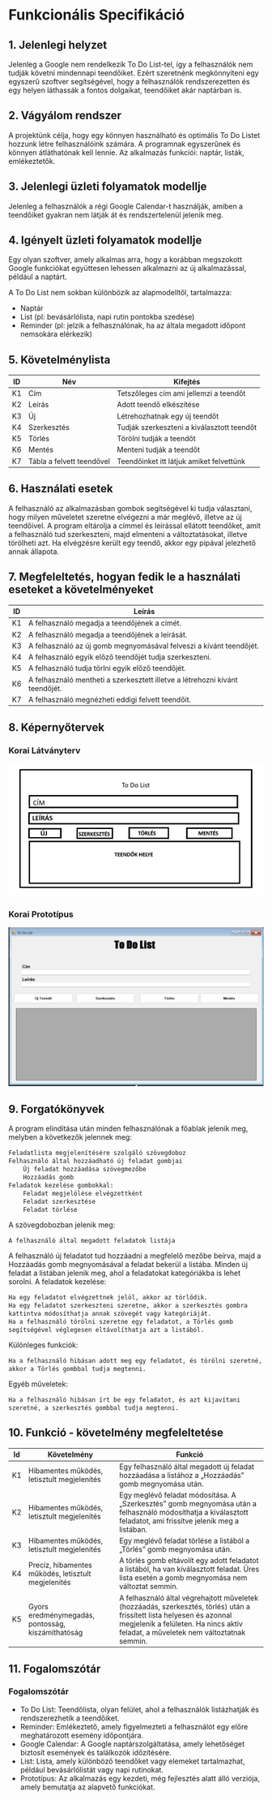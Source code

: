# Funkcionális Specifikáció
## 1. Jelenlegi helyzet

Jelenleg a Google nem rendelkezik To Do List-tel, így a felhasználók nem tudják követni mindennapi teendőiket. Ezért szeretnénk megkönnyíteni egy egyszerű szoftver segítségével, hogy a felhasználók rendszerezetten és egy helyen láthassák a fontos dolgaikat, teendőiket akár naptárban is.

## 2. Vágyálom rendszer

A projektünk célja, hogy egy könnyen használható és optimális To Do Listet hozzunk létre felhasználóink számára. A programnak egyszerűnek és könnyen átláthatónak kell lennie. Az alkalmazás funkciói: naptár, listák, emlékeztetők.

## 3. Jelenlegi üzleti folyamatok modellje

Jelenleg a felhasználók a régi Google Calendar-t használják, amiben a teendőiket gyakran nem látják át és rendszertelenül jelenik meg.

## 4. Igényelt üzleti folyamatok modellje

Egy olyan szoftver, amely alkalmas arra, hogy a korábban megszokott Google funkciókat együttesen lehessen alkalmazni az új alkalmazással, például a naptárt.

A To Do List nem sokban különbözik az alapmodelltől, tartalmazza:

- Naptár
- List (pl: bevásárlólista, napi rutin pontokba szedése)
- Reminder (pl: jelzik a felhasználónak, ha az általa megadott időpont nemsokára elérkezik)

## 5. Követelménylista

| ID | Név | Kifejtés |
| :---: | --- | --- |
| K1 | Cím | Tetszőleges cím ami jellemzi a teendőt|
| K2 | Leírás | Adott teendő elkészítése |
| K3 | Új | Létrehozhatnak egy új teendőt|
| K4 |Szerkesztés | Tudják szerkeszteni a kiválasztott teendőt|
| K5 | Törlés | Törölni tudják a teendőt|
| K6 | Mentés | Menteni tudják a teendőt|
| K7 | Tábla a felvett teendővel | Teendőinket itt látjuk amiket felvettünk |

## 6. Használati esetek

A felhasználó az alkalmazásban gombok segítségével ki tudja választani, hogy milyen műveletet szeretne elvégezni a már meglévő, illetve az új teendőivel. A program eltárolja a címmel és leírással ellátott teendőket, amit a felhasználó tud szerkeszteni, majd elmenteni a változtatásokat, illetve törölheti azt. Ha elvégzésre került egy teendő, akkor egy pipával jelezhető annak állapota.

## 7. Megfeleltetés, hogyan fedik le a használati eseteket a követelményeket

|ID|Leírás           |
|-------------------------|---------------------------|
|K1|A felhasználó megadja a teendőjének a címét.|          
|K2|A felhasználó megadja a teendőjének a leírását.|
|K3|A felhasználó az új gomb megnyomásával felveszi a kívánt teendőjét.|
|K4|A felhasználó egyik előző teendőjét tudja szerkeszteni.|
|K5|A felhasználó tudja törlni egyik előző teendőjét.|
|K6|A felhasználó mentheti a szerkesztett illetve a létrehozni kívánt teendőjét.|
|K7|A felhasználó megnézheti eddigi felvett teendőit.|


## 8. Képernyőtervek

### Korai Látványterv

![korai_látványterv](../Docs/Img/TODOLIST.png)

### Korai Prototípus

![prototípus](../Docs/Img/TODOLISTBeta.png)

## 9. Forgatókönyvek

A program elindítása után minden felhasználónak a főablak jelenik meg, melyben a következők jelennek meg:

    Feladatlista megjelenítésére szolgáló szövegdoboz
    Felhasználó által hozzáadható új feladat gombjai
        Új feladat hozzáadása szövegmezőbe
        Hozzáadás gomb
    Feladatok kezelése gombokkal:
        Feladat megjelölése elvégzettként
        Feladat szerkesztése
        Feladat törlése

A szövegdobozban jelenik meg:

    A felhasználó által megadott feladatok listája

A felhasználó új feladatot tud hozzáadni a megfelelő mezőbe beírva, majd a Hozzáadás gomb megnyomásával a feladat bekerül a listába. Minden új feladat a listában jelenik meg, ahol a feladatokat kategóriákba is lehet sorolni.
A feladatok kezelése:

    Ha egy feladatot elvégzettnek jelöl, akkor az törlődik.
    Ha egy feladatot szerkeszteni szeretne, akkor a szerkesztés gombra kattintva módosíthatja annak szövegét vagy kategóriáját.
    Ha a felhasználó törölni szeretne egy feladatot, a Törlés gomb segítségével véglegesen eltávolíthatja azt a listából.

Különleges funkciók:

    Ha a felhasználó hibásan adott meg egy feladatot, és törölni szeretné, akkor a Törlés gombbal tudja megtenni.


Egyéb műveletek:

    Ha a felhasználó hibásan írt be egy feladatot, és azt kijavítani szeretné, a szerkesztés gombbal tudja megtenni.

## 10. Funkció - követelmény megfeleltetése

Id|Követelmény|Funkció|
| :---: | --- | --- |
K1|Hibamentes működés, letisztult megjelenítés|	Egy felhasználó által megadott új feladat hozzáadása a listához a „Hozzáadás” gomb megnyomása után.
K2|Hibamentes működés, letisztult megjelenítés|	Egy meglévő feladat módosítása. A „Szerkesztés” gomb megnyomása után a felhasználó módosíthatja a kiválasztott feladatot, ami frissítve jelenik meg a listában.
K3|Hibamentes működés, letisztult megjelenítés|	Egy meglévő feladat törlése a listából a „Törlés” gomb megnyomása után.
K4|Precíz, hibamentes működés, letisztult megjelenítés|	A törlés gomb eltávolít egy adott feladatot a listából, ha van kiválasztott feladat. Üres lista esetén a gomb megnyomása nem változtat semmin.
K5|Gyors eredménymegadás, pontosság, kiszámíthatóság|	A felhasználó által végrehajtott műveletek (hozzáadás, szerkesztés, törlés) után a frissített lista helyesen és azonnal megjelenik a felületen. Ha nincs aktív feladat, a műveletek nem változtatnak semmin.

## 11. Fogalomszótár



### Fogalomszótár

* To Do List: Teendőlista, olyan felület, ahol a felhasználók listázhatják és rendszerezhetik a teendőiket.
* Reminder: Emlékeztető, amely figyelmezteti a felhasználót egy előre meghatározott esemény időpontjára.
* Google Calendar: A Google naptárszolgáltatása, amely lehetőséget biztosít események és találkozók időzítésére.
* List: Lista, amely különböző teendőket vagy elemeket tartalmazhat, például bevásárlólistát vagy napi rutinokat.
* Prototípus: Az alkalmazás egy kezdeti, még fejlesztés alatt álló verziója, amely bemutatja az alapvető funkciókat.
